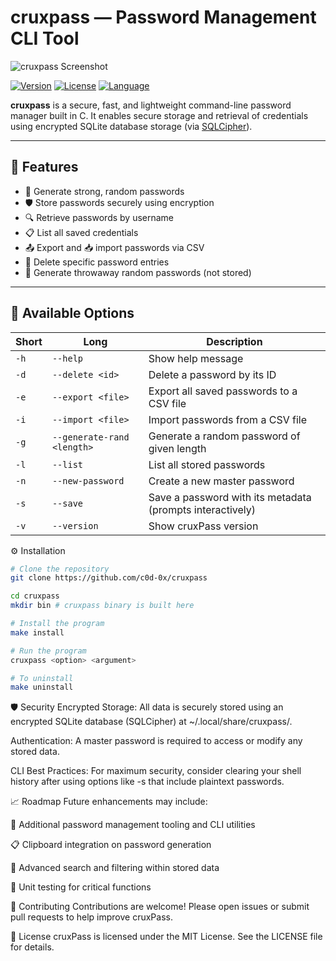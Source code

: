 # cruxpass — Password Management CLI Tool

![cruxpass Screenshot](https://raw.githubusercontent.com/c0d-0x/cruxpass/dev/resouces/cruxpass.png)

[![Version](https://img.shields.io/badge/version-v1.2.1-blue.svg)](https://github.com/c0d-0x/cruxpass/releases)
[![License](https://img.shields.io/badge/license-MIT-green.svg)](LICENSE)
[![Language](https://img.shields.io/badge/language-C-blue.svg)](https://github.com/c0d-0x/cruxpass)

**cruxpass** is a secure, fast, and lightweight command-line password manager built in C. It enables secure storage and retrieval of credentials using encrypted SQLite database storage (via [SQLCipher](https://www.zetetic.net/sqlcipher/)).

---

## 🔐 Features

- 🔑 Generate strong, random passwords
- 🛡️ Store passwords securely using encryption
- 🔍 Retrieve passwords by username
- 📋 List all saved credentials
- 📤 Export and 📥 import passwords via CSV
- 🧹 Delete specific password entries
- 🧪 Generate throwaway random passwords (not stored)

---

## 🚀 Available Options
| Short | Long                       | Description                                                |
| ----- | -------------------------- | ---------------------------------------------------------- |
| `-h`  | `--help`                   | Show help message                                          |
| `-d`  | `--delete <id>`            | Delete a password by its ID                                |
| `-e`  | `--export <file>`          | Export all saved passwords to a CSV file                   |
| `-i`  | `--import <file>`          | Import passwords from a CSV file                           |
| `-g`  | `--generate-rand <length>` | Generate a random password of given length                 |
| `-l`  | `--list`                   | List all stored passwords                                  |
| `-n`  | `--new-password`           | Create a new master password                               |
| `-s`  | `--save`                   | Save a password with its metadata (prompts interactively) |
| `-v`  | `--version`                | Show cruxPass version                                      |


⚙️ Installation
```bash
# Clone the repository
git clone https://github.com/c0d-0x/cruxpass

cd cruxpass
mkdir bin # cruxpass binary is built here

# Install the program
make install

# Run the program
cruxpass <option> <argument>

# To uninstall
make uninstall
```
🛡️ Security
Encrypted Storage: All data is securely stored using an encrypted SQLite database (SQLCipher) at ~/.local/share/cruxpass/.

Authentication: A master password is required to access or modify any stored data.

CLI Best Practices: For maximum security, consider clearing your shell history after using options like -s that include plaintext passwords.

📈 Roadmap
Future enhancements may include:

🔐 Additional password management tooling and CLI utilities

📋 Clipboard integration on password generation

🧠 Advanced search and filtering within stored data

🧪 Unit testing for critical functions

🤝 Contributing
Contributions are welcome! Please open issues or submit pull requests to help improve cruxPass.

📄 License
cruxPass is licensed under the MIT License. See the LICENSE file for details.
